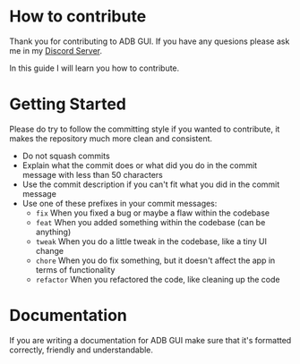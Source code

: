 # How to contribute
Thank you for contributing to ADB GUI. If you have any quesions please ask me in my [Discord Server](https://discord.gg/y6AcUNTKxX).

In this guide I will learn you how to contribute.

# Getting Started
Please do try to follow the committing style if you wanted to contribute, it makes the repository much more clean and consistent.
- Do not squash commits
- Explain what the commit does or what did you do in the commit message with less than 50 characters
- Use the commit description if you can't fit what you did in the commit message
- Use one of these prefixes in your commit messages:
    - `fix` When you fixed a bug or maybe a flaw within the codebase
    - `feat` When you added something within the codebase (can be anything)
    - `tweak` When you do a little tweak in the codebase, like a tiny UI change
    - `chore` When you do fix something, but it doesn't affect the app in terms of functionality
    - `refactor` When you refactored the code, like cleaning up the code

# Documentation
If you are writing a documentation for ADB GUI make sure that it's formatted correctly, friendly and understandable.